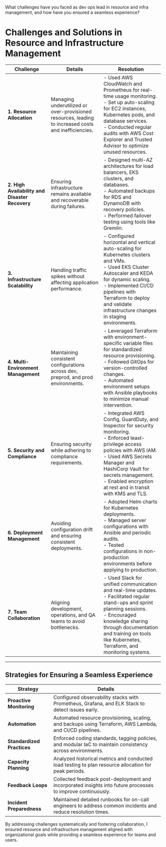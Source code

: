 

What challenges have you faced as dev ops lead in resource and infra management, and how have you ensured a seamless experience?


# Challenges and Solutions in Resource and Infrastructure Management

| **Challenge**                        | **Details**                                                                                                                                                                                                                                 | **Resolution**                                                                                                                                                                                                                                                                                                    |
|--------------------------------------|-------------------------------------------------------------------------------------------------------------------------------------------------------------------------------------------------------------------------------------------|-------------------------------------------------------------------------------------------------------------------------------------------------------------------------------------------------------------------------------------------------------------------------------------------------------------------|
| **1. Resource Allocation**           | Managing underutilized or over-provisioned resources, leading to increased costs and inefficiencies.                                                                                                                                       | - Used AWS CloudWatch and Prometheus for real-time usage monitoring.<br>- Set up auto-scaling for EC2 instances, Kubernetes pods, and database services.<br>- Conducted regular audits with AWS Cost Explorer and Trusted Advisor to optimize unused resources.                                                     |
| **2. High Availability and Disaster Recovery** | Ensuring infrastructure remains available and recoverable during failures.                                                                                                                                                                | - Designed multi-AZ architectures for load balancers, EKS clusters, and databases.<br>- Automated backups for RDS and DynamoDB with recovery policies.<br>- Performed failover testing using tools like Gremlin.                                                                                                    |
| **3. Infrastructure Scalability**    | Handling traffic spikes without affecting application performance.                                                                                                                                                                        | - Configured horizontal and vertical auto-scaling for Kubernetes clusters and VMs.<br>- Used EKS Cluster Autoscaler and KEDA for dynamic scaling.<br>- Implemented CI/CD pipelines with Terraform to deploy and validate infrastructure changes in staging environments.                                               |
| **4. Multi-Environment Management**  | Maintaining consistent configurations across dev, preprod, and prod environments.                                                                                                                                                        | - Leveraged Terraform with environment-specific variable files for standardized resource provisioning.<br>- Followed GitOps for version-controlled changes.<br>- Automated environment setups with Ansible playbooks to minimize manual intervention.                                                                |
| **5. Security and Compliance**       | Ensuring security while adhering to compliance requirements.                                                                                                                                                                              | - Integrated AWS Config, GuardDuty, and Inspector for security monitoring.<br>- Enforced least-privilege access policies with AWS IAM.<br>- Used AWS Secrets Manager and HashiCorp Vault for secrets management.<br>- Enabled encryption at rest and in transit with KMS and TLS.                                     |
| **6. Deployment Management**         | Avoiding configuration drift and ensuring consistent deployments.                                                                                                                                                                         | - Adopted Helm charts for Kubernetes deployments.<br>- Managed server configurations with Ansible and periodic audits.<br>- Tested configurations in non-production environments before applying to production.                                                                                                     |
| **7. Team Collaboration**            | Aligning development, operations, and QA teams to avoid bottlenecks.                                                                                                                                                                      | - Used Slack for unified communication and real-time updates.<br>- Facilitated regular stand-ups and sprint planning sessions.<br>- Encouraged knowledge sharing through documentation and training on tools like Kubernetes, Terraform, and monitoring systems.                                                      |

---

## Strategies for Ensuring a Seamless Experience

| **Strategy**                 | **Details**                                                                                                                                                                           |
|------------------------------|---------------------------------------------------------------------------------------------------------------------------------------------------------------------------------------|
| **Proactive Monitoring**     | Configured observability stacks with Prometheus, Grafana, and ELK Stack to detect issues early.                                                                                     |
| **Automation**               | Automated resource provisioning, scaling, and backups using Terraform, AWS Lambda, and CI/CD pipelines.                                                                             |
| **Standardized Practices**   | Enforced coding standards, tagging policies, and modular IaC to maintain consistency across environments.                                                                            |
| **Capacity Planning**        | Analyzed historical metrics and conducted load testing to plan resource allocation for peak periods.                                                                                |
| **Feedback Loops**           | Collected feedback post-deployment and incorporated insights into future processes to improve continuously.                                                                         |
| **Incident Preparedness**    | Maintained detailed runbooks for on-call engineers to address common incidents and reduce resolution times.                                                                          |

By addressing challenges systematically and fostering collaboration, I ensured resource and infrastructure management aligned with organizational
goals while providing a seamless experience for teams and users.
